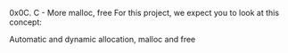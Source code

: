 0x0C. C - More malloc, free
For this project, we expect you to look at this concept:

Automatic and dynamic allocation, malloc and free

